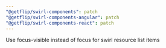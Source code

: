 ```yaml
---
"@getflip/swirl-components": patch
"@getflip/swirl-components-angular": patch
"@getflip/swirl-components-react": patch
---
```


Use focus-visible instead of focus for swirl resource list items

